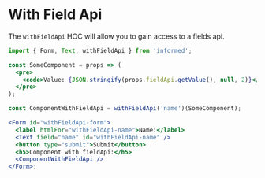# With Field Api

The `withFieldApi` HOC will allow you to gain access to a fields api.

<!-- STORY -->

```jsx
import { Form, Text, withFieldApi } from 'informed';

const SomeComponent = props => (
  <pre>
    <code>Value: {JSON.stringify(props.fieldApi.getValue(), null, 2)}</code>
  </pre>
);

const ComponentWithFieldApi = withFieldApi('name')(SomeComponent);

<Form id="withFieldApi-form">
  <label htmlFor="withFieldApi-name">Name:</label>
  <Text field="name" id="withFieldApi-name" />
  <button type="submit">Submit</button>
  <h5>Component with fieldApi:</h5>
  <ComponentWithFieldApi />
</Form>;
```
